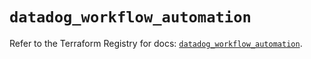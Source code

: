 # `datadog_workflow_automation`

Refer to the Terraform Registry for docs: [`datadog_workflow_automation`](https://registry.terraform.io/providers/datadog/datadog/3.69.0/docs/resources/workflow_automation).
